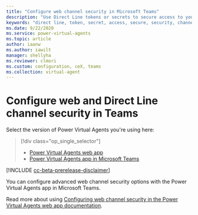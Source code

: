 ```yaml
---
title: "Configure web channel security in Microsoft Teams"
description: "Use Direct Line tokens or secrets to secure access to your bots in the Power Virtual Agents app in Microsoft Teams."
keywords: "direct line, token, secret, access, secure, security, channels, PVA"
ms.date: 9/22/2020
ms.service: power-virtual-agents
ms.topic: article
author: iaanw
ms.author: iawilt
manager: shellyha
ms.reviewer: clmori
ms.custom: configuration, ceX, teams
ms.collection: virtual-agent
---
```


# Configure web and Direct Line channel security in Teams

Select the version of Power Virtual Agents you're using here:

> [!div class="op_single_selector"]
> - [Power Virtual Agents web app](../configure-web-security.md)
> - [Power Virtual Agents app in Microsoft Teams](configure-web-security-teams.md)


[!INCLUDE [cc-beta-prerelease-disclaimer](includes/cc-beta-prerelease-disclaimer-teams.md)]

You can configure advanced web channel security options with the Power Virtual Agents app in Microsoft Teams.

Read more about using [Configuring web channel security in the Power Virtual Agents web app documentation](../configure-web-security.md).


